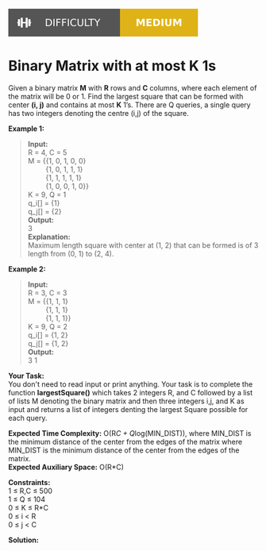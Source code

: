 [<img src="./Difficulty-Medium-yellow.svg">](#)

# Binary Matrix with at most K 1s

Given a binary matrix **M** with **R** rows and **C** columns, where each element of the matrix will be 0 or 1. Find the largest square that can be formed with center **(i, j)** and contains at most **K** 1’s. There are Q queries, a single query has two integers denoting the centre (i,j) of the square.  

__Example 1:__  

> **Input:**  
> R = 4, C = 5  
> M = {{1, 0, 1, 0, 0}  
> &nbsp;&nbsp;&nbsp;&nbsp;&nbsp;&nbsp;&nbsp;&nbsp;&nbsp;{1, 0, 1, 1, 1}  
> &nbsp;&nbsp;&nbsp;&nbsp;&nbsp;&nbsp;&nbsp;&nbsp;&nbsp;{1, 1, 1, 1, 1}  
> &nbsp;&nbsp;&nbsp;&nbsp;&nbsp;&nbsp;&nbsp;&nbsp;&nbsp;{1, 0, 0, 1, 0}}  
> K = 9, Q = 1  
> q_i[] = {1}  
> q_j[] = {2}  
> **Output:**  
> 3  
> **Explanation:**  
> Maximum length square with center at (1, 2) that can be formed is of 3 length from (0, 1) to (2, 4).  

__Example 2:__  
> **Input:**  
> R = 3, C = 3  
> M = {{1, 1, 1}  
> &nbsp;&nbsp;&nbsp;&nbsp;&nbsp;&nbsp;&nbsp;&nbsp;&nbsp;{1, 1, 1}  
> &nbsp;&nbsp;&nbsp;&nbsp;&nbsp;&nbsp;&nbsp;&nbsp;&nbsp;{1, 1, 1}}  
> K = 9, Q = 2  
> q_i[] = {1, 2}  
> q_j[] = {1, 2}  
> **Output:**  
> 3 1  

__Your Task:__  
You don't need to read input or print anything. Your task is to complete the function **largestSquare()** which takes 2 integers R, and C followed by a list of lists M denoting the binary matrix and then three integers i,j, and K as input and returns a list of integers denting the largest Square possible for each query.  

__Expected Time Complexity:__ O(R*C + Q*log(MIN_DIST)), where MIN_DIST is the minimum distance of the center from the edges of the matrix where MIN_DIST is the minimum distance of the center from the edges of the matrix.  
__Expected Auxiliary Space:__ O(R*C)  

__Constraints:__  
1 ≤ R,C ≤ 500  
1 ≤ Q ≤ 104  
0 ≤ K ≤ R*C  
0 ≤ i < R  
0 ≤ j < C  

__Solution:__  
```python

```